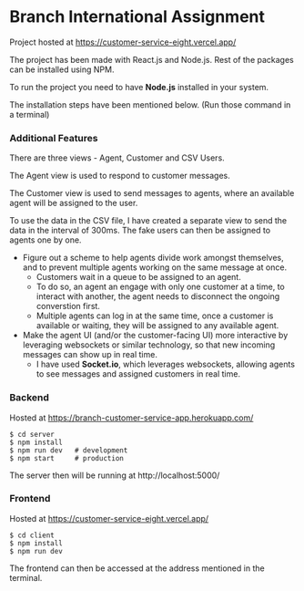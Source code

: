 # Branch International Assignment

Project hosted at https://customer-service-eight.vercel.app/

The project has been made with React.js and Node.js.
Rest of the packages can be installed using NPM.

To run the project you need to have **Node.js** installed in your system.

The installation steps have been mentioned below. (Run those command in a terminal)

### Additional Features

There are three views - Agent, Customer and CSV Users.

The Agent view is used to respond to customer messages.

The Customer view is used to send messages to agents, where an available agent will be assigned to the user.

To use the data in the CSV file, I have created a separate view to send the data in the interval of 300ms. The fake users can then be assigned to agents one by one.

- Figure out a scheme to help agents divide work amongst themselves, and to prevent multiple agents working on the same message at once.
  - Customers wait in a queue to be assigned to an agent.
  - To do so, an agent an engage with only one customer at a time, to interact with another, the agent needs to disconnect the ongoing converstion first.
  - Multiple agents can log in at the same time, once a customer is available or waiting, they will be assigned to any available agent.
- Make the agent UI (and/or the customer-facing UI) more interactive by leveraging websockets or similar technology, so that new incoming messages can show up in real time.
  - I have used **Socket.io**, which leverages websockets, allowing agents to see messages and assigned customers in real time.

### Backend

Hosted at https://branch-customer-service-app.herokuapp.com/

```
$ cd server
$ npm install
$ npm run dev   # development
$ npm start     # production
```

The server then will be running at http://localhost:5000/

### Frontend

Hosted at https://customer-service-eight.vercel.app/

```
$ cd client
$ npm install
$ npm run dev
```

The frontend can then be accessed at the address mentioned in the terminal.
